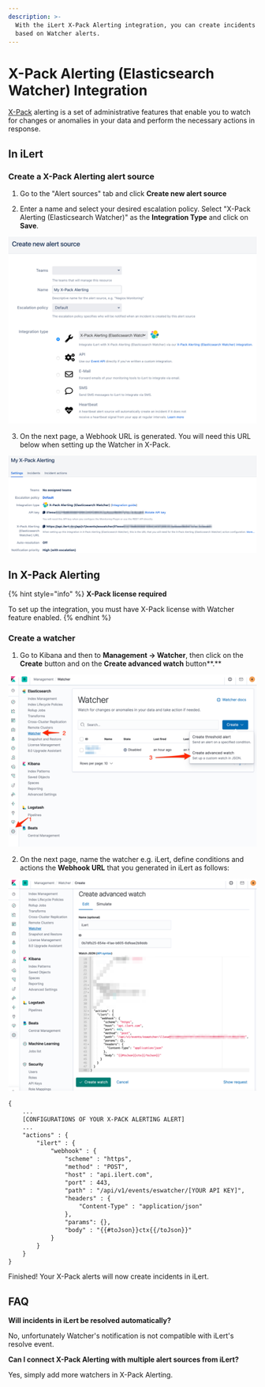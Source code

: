 ```yaml
---
description: >-
  With the iLert X-Pack Alerting integration, you can create incidents in iLert
  based on Watcher alerts.
---
```


# X-Pack Alerting \(Elasticsearch Watcher\) Integration

[X-Pack](https://www.elastic.co/guide/en/x-pack/current/xpack-alerting.html) alerting is a set of administrative features that enable you to watch for changes or anomalies in your data and perform the necessary actions in response.

## In iLert <a id="in-ilert"></a>

### Create a X-Pack Alerting alert source <a id="create-alert-source"></a>

1. Go to the "Alert sources" tab and click **Create new alert source**

2. Enter a name and select your desired escalation policy. Select "X-Pack Alerting \(Elasticsearch Watcher\)" as the **Integration Type** and click on **Save**.

![](../.gitbook/assets/ilert%20%2836%29.png)

3. On the next page, a Webhook URL is generated. You will need this URL below when setting up the Watcher in X-Pack.

![](../.gitbook/assets/ilert%20%2844%29.png)

## In X-Pack Alerting <a id="in-splunk"></a>

{% hint style="info" %}
**X-Pack license required**

To set up the integration, you must have X-Pack license with Watcher feature enabled.
{% endhint %}

### Create a watcher <a id="create-action-sequences"></a>

1. Go to Kibana and then to **Management -&gt; Watcher**, then click on the **Create** button and on the **Create advanced watch** button**.**

![](../.gitbook/assets/kibana%20%281%29.png)

2. On the next page, name the watcher e.g. iLert, define conditions and actions the **Webhook URL** that you generated in iLert as follows:

![](../.gitbook/assets/kibana.png)

```text
{
    ...
    [CONFIGURATIONS OF YOUR X-PACK ALERTING ALERT]
    ...
    "actions" : {
        "ilert" : {
            "webhook" : {
                "scheme" : "https",
                "method" : "POST",
                "host" : "api.ilert.com",
                "port" : 443,
                "path" : "/api/v1/events/eswatcher/[YOUR API KEY]",
                "headers" : {
                    "Content-Type" : "application/json"
                },
                "params": {},
                "body" : "{{#toJson}}ctx{{/toJson}}"
            }
        }
    }
}
```

Finished! Your X-Pack alerts will now create incidents in iLert.

## FAQ <a id="faq"></a>

**Will incidents in iLert be resolved automatically?**

No, unfortunately Watcher's notification is not compatible with iLert's resolve event.

**Can I connect X-Pack Alerting with multiple alert sources from iLert?**

Yes, simply add more watchers in X-Pack Alerting.

